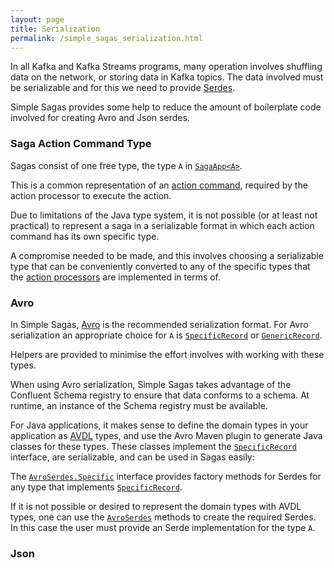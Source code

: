 ```yaml
---
layout: page
title: Serialization
permalink: /simple_sagas_serialization.html
---
```


In all Kafka and Kafka Streams programs, 
many operation involves shuffling data on the network, or storing data in Kafka topics.
The data involved must be serializable and for this we need to provide 
[Serdes](https://kafka.apache.org/21/javadoc/org/apache/kafka/common/serialization/Serde.html).

Simple Sagas provides some help to reduce the amount of boilerplate code involved for creating Avro and Json serdes.

### Saga Action Command Type

Sagas consist of one free type, the type `A` in [`SagaApp<A>`](/apidocs-sagas/io/simplesource/saga/saga/app/SagaApp.html).

This is a common representation of an [action command](/simple_sagas_key_concepts.html#actions-and-commands), required by the action processor to execute the action.

Due to limitations of the Java type system, it is not possible (or at least not practical) to represent a saga in a serializable format in which each action command has its own specific type.

A compromise needed to be made, and this involves choosing a serializable type that can be conveniently converted to any of the specific types that the
[action processors](/simple_sagas_action_processors.html) are implemented in terms of.

### Avro

In Simple Sagas, [Avro](https://avro.apache.org/) is the recommended serialization format. 
For Avro serialization an appropriate choice for `A` 
is [`SpecificRecord`](https://avro.apache.org/docs/1.8.2/api/java/org/apache/avro/specific/SpecificRecord.html) 
or [`GenericRecord`](https://avro.apache.org/docs/1.8.2/api/java/org/apache/avro/generic/GenericRecord.html).

Helpers are provided to minimise the effort involves with working with these types. 

When using Avro serialization, Simple Sagas takes advantage of the Confluent Schema registry
to ensure that data conforms to a schema. At runtime, an instance of the Schema registry must be available.

For Java applications, it makes sense to define the domain types in your application as [AVDL](https://avro.apache.org/docs/1.8.2/idl.html) 
types, and use the Avro Maven plugin to generate Java classes for these types. These classes implement the 
[`SpecificRecord`](https://avro.apache.org/docs/1.8.2/api/java/org/apache/avro/specific/SpecificRecord.html) 
interface, are serializable, and can be used in Sagas easily:

The [`AvroSerdes.Specific`](/apidocs-sagas/io/simplesource/saga/serialization/avro/AvroSerdes.Specific.html) 
interface provides factory methods for Serdes for any type that implements [`SpecificRecord`](https://avro.apache.org/docs/1.8.2/api/java/org/apache/avro/specific/SpecificRecord.html).

If it is not possible or desired to represent the domain types with AVDL types, one can use the [`AvroSerdes`](/apidocs-sagas/io/simplesource/saga/serialization/avro/AvroSerdes.html) 
methods to create the required Serdes. In this case the user must provide an Serde implementation for the type `A`.

### Json
